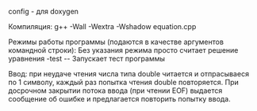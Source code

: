 config - для doxygen

Компиляция:
    g++ -Wall -Wextra -Wshadow equation.cpp

Режимы работы программы (подаются в качестве аргументов командной строки):
Без указания режима просто считает решение уравнения
 -test -- Запускает тест программы

 Ввод: при неудаче чтения числа типа double читается и отпрасываеся по 1 символу, каждый раз попытка чтения double повторяется. При досрочном закрытии потока ввода (при чтении EOF) выдается сообщение об ошибке и предлагается повторить попытку ввода.